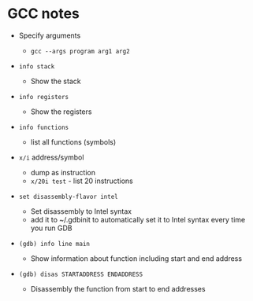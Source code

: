 # GCC notes

- Specify arguments
  - `gcc --args program arg1 arg2` 

- `info stack`
  - Show the stack

- `info registers`
  - Show the registers

- `info functions`
  - list all functions (symbols)

- `x/i` address/symbol
  - dump as instruction
  - `x/20i test` - list 20 instructions

- `set disassembly-flavor intel`
  - Set disassembly to Intel syntax
  - add it to ~/.gdbinit to automatically set it to Intel syntax every time you run GDB

- `(gdb) info line main`
  - Show information about function including start and end address

- `(gdb) disas STARTADDRESS ENDADDRESS`
  - Disassembly the function from start to end addresses





